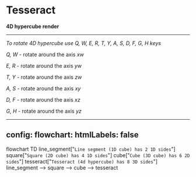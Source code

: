 # Tesseract

**4D hypercube render**

---

*To rotate 4D hypercube use Q, W, E, R, T, Y, A, S, D, F, G, H keys*

*Q, W* - rotate around the axis *xw*

*E, R* - rotate around the axis *yw*

*T, Y* - rotate around the axis *zw*

*A, S* - rotate around the axis *xy*

*D, F* - rotate around the axis *xz*

*G, H* - rotate around the axis *yz*




---
config:
  flowchart:
    htmlLabels: false
---
flowchart TD
    line_segment["`Line segment (1D cube) has 2 1D sides`"]
    square["`Square (2D cube) has 4 1D sides`"]
    cube["`Cube (3D cube) has 6 2D sides`"]
    tesseract["`Tesseract (4d hypercube) has 8 3D sides`"]
    line_segment --> square --> cube --> tesseract